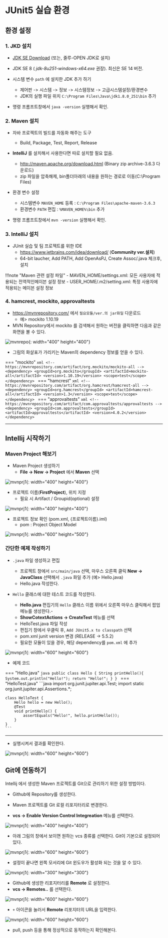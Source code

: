 # JUnit5 실습 환경



## 환경 설정

### 1. JKD 설치

- [JDK SE Download](https://www.oracle.com/kr/java/technologies/javase-downloads.html) (또는, 줄루-OPEN JDK로 설치)

- JDK SE 8 ( *jdk-8u251-windows-x64.exe* 권장). 최신은 SE 14 버전.

- 시스템 변수 ``path`` 에 설치한 JDK 추가 하기 
    - 제어판 -> 시스템 -> 정보 -> 시스템정보 -> 고급시스템설정/환경변수
    - JDK의 실행 파일 위치 ``C:\Program Files\Java\jdk1.8.0_251\bin`` 추가

- 명령 프롬프트창에서 ``java -version`` 실행해서 확인.

### 2. Maven 설치

- 자바 프로젝트의 빌드를 자동화 해주는 도구
    - Build, Package, Test, Report, Release

- **IntelliJ** 를 설치해서 사용한다면 따로 설치할 필요 없음.
    - http://maven.apache.org/download.html  (Binary zip archive-3.6.3 다운로드)
    - zip 파일을 압축해제, bin폴더아래의 내용을 원하는 경로로 이동(C:\Program Files\)

- 환경 변수 설정
    - 시스템변수 ``MAVEN_HOME`` 등록 : ``C:\Program Files\apache-maven-3.6.3``
    - 환경변수 ``PATH`` 편집 : ``%MAVEN_HOME%\bin`` 추가

- 명령 프롬프트창에서 ``mvn -version`` 실행해서 확인.


### 3. IntelliJ 설치

- JUnit 실습 및 팀 프로젝트를 위한 IDE 
    - https://www.jetbrains.com/idea/download/ (**Community ver.설치**)
	- 64-bit laucher, Add PATH, Add OpenAsPJ, Create Assoc/.java 체크후, 설치

!!!note "Maven 관련 설정 파일"
    - MAVEN_HOME/settings.xml: 모든 사용자에 적용되는 전역적인메이븐 설정 정보
    - USER_HOME/.m2/setting.xml: 특정 사용자에 적용되는 메이븐 설정 정보


### 4. hamcrest, mockito, approvaltests

- https://mvnrepository.com/ 에서 ``필요모듈/ver.의 jar화일`` 다운로드
    - 예> mockito 1.10.19
- MVN Repository에서 mockito 를 검색해서 원하는 버전을 클릭하면 다음과 같은 화면을 볼 수 있다. 

![mvnrepo](./img/junit5_mvnrepo.png){: width="400" height="400"}

- 그림의 화살표가 가리키는 Maven의 dependency 정보를 얻을 수 있다.

=== "mockito"
    ```xml
    <!-- https://mvnrepository.com/artifact/org.mockito/mockito-all -->
    <dependency>
        <groupId>org.mockito</groupId>
        <artifactId>mockito-all</artifactId>
        <version>1.10.19</version>
        <scope>test</scope>
    </dependency>
    ```
=== "hamcrest"
    ```xml
    <!-- https://mvnrepository.com/artifact/org.hamcrest/hamcrest-all -->
    <dependency>
        <groupId>org.hamcrest</groupId>
        <artifactId>hamcrest-all</artifactId>
        <version>1.3</version>
        <scope>test</scope>
    </dependency>
    ```
=== "approvaltests"
    ```xml
    <!-- https://mvnrepository.com/artifact/com.approvaltests/approvaltests -->
    <dependency>
        <groupId>com.approvaltests</groupId>
        <artifactId>approvaltests</artifactId>
        <version>4.0.2</version>
    </dependency>
    ```

----------------------------------

## Intellij 시작하기

### Maven Project 해보기

- Maven Project 생성하기
	- **File -> New -> Project** 에서 **Maven** 선택

![mvnprj1](./img/intellij_mvn1.png){: width="400" height="400"}


- 프로젝트 이름(**FirstProject**), 위치 지정
    - 필요 시 Artifact / Groupid(optional) 설정

![mvnprj1](./img/intellij_mvn2.png){: width="400" height="400"}

- 프로젝트 정보 확인 (pom.xml, {프로젝트이름}.iml)	
    - pom : Project Object Model    

![mvnprj1](./img/intellij_mvn3.png){: width="600" height="500"}

### 간단한 예제 작성하기

- ``.java`` 파일 생성하고 편집
	- 프로젝트 창에서 ``src/main/java`` 선택, 마우스 오른쪽 클릭 **New -> JavaClass** 선택해서 ``.java`` 화일 추가 (예> Hello.java)
	- Hello.java 작성한다.
	
- ``Hello`` 클래스에 대한 테스트 코드를 작성한다. 
    - **Hello.java** 편집기의 ``Hello`` 클래스 이름 위에서 오른쪽 마우스 클릭해서 팝업 메뉴를 생성한다.-
    - **ShowCotextActions -> CreateTest** 메뉴를 선택 
    - HelloTest.java 파일 작성
    - 편집기 창에서 우클릭 후, ``Add JUnit5.x to classpath`` 선택 
	- pom.xml junit version 변경 (RELEASE -> 5.5.2)
	- 필요한 모듈이 있을 경우, 해당 dependency를 ``pom.xml`` 에 추가 

![mvnprj1](./img/intellij_mvn4.png){: width="600" height="600"}

- 예제 코드

=== "Hello.java"
    ```java
    public class Hello {
        String printHello(){
            System.out.println("Hello!");
            return "Hello!";
        }
    }
    ```
=== "HelloTest.java"
    ```java
    import org.junit.jupiter.api.Test;
    import static org.junit.jupiter.api.Assertions.*;

    class HelloTest {
        Hello hello = new Hello();
        @Test
        void printHello() {
            assertEquals("Hello!", hello.printHello());
        }
    }
    ```

------------------------

- 실행시켜서 결과를 확인한다.

![mvnprj1](./img/intellij_mvn5.png){: width="600" height="600"}


## Git에 연동하기

Intellij 에서 생성한 Maven 프로젝트를 Git으로 관리하기 위한 설정 방법이다.

- Github에 Repository를 생성한다.

- Maven 프로젝트를 Git 로컬 리포지터리로 변경한다.
- **vcs -> Enable Version Control Integreation** 메뉴를 선택한다.

![mvnprj1](./img/idea_git1.png){: width="400" height="400"}

- 아래 그림의 창에서 보이면 원하는 vcs 종류를 선택한다. Git이 기본으로 설정되어 있다.

![mvnprj1](./img/idea_git2.png){: width="600" height="600"}

- 설정이 끝나면 왼쪽 모서리에 Git 윈도우가 활성화 되는 것을 알 수 있다.

![mvnprj1](./img/idea_git3.png){: width="300" height="300"}

- Github에 생성한 리포지터리를 **Remote** 로 설정한다.
- **vcs -> Remotes..** 를 선택한다.

![mvnprj1](./img/idea_git4.png){: width="600" height="600"}

- ``+`` 아이콘을 눌러서 **Remote** 리포지터의 URL을 입력한다.

![mvnprj1](./img/idea_git5.png){: width="600" height="600"}


- pull, push 등을 통해 정상적으로 동작하는지 확인해본다.
